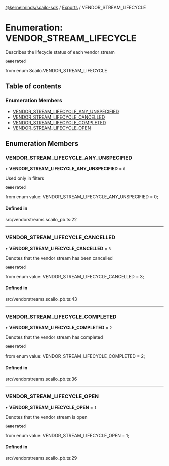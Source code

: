 [@kernelminds/scailo-sdk](../README.md) / [Exports](../modules.md) / VENDOR\_STREAM\_LIFECYCLE

# Enumeration: VENDOR\_STREAM\_LIFECYCLE

Describes the lifecycle status of each vendor stream

**`Generated`**

from enum Scailo.VENDOR_STREAM_LIFECYCLE

## Table of contents

### Enumeration Members

- [VENDOR\_STREAM\_LIFECYCLE\_ANY\_UNSPECIFIED](VENDOR_STREAM_LIFECYCLE.md#vendor_stream_lifecycle_any_unspecified)
- [VENDOR\_STREAM\_LIFECYCLE\_CANCELLED](VENDOR_STREAM_LIFECYCLE.md#vendor_stream_lifecycle_cancelled)
- [VENDOR\_STREAM\_LIFECYCLE\_COMPLETED](VENDOR_STREAM_LIFECYCLE.md#vendor_stream_lifecycle_completed)
- [VENDOR\_STREAM\_LIFECYCLE\_OPEN](VENDOR_STREAM_LIFECYCLE.md#vendor_stream_lifecycle_open)

## Enumeration Members

### VENDOR\_STREAM\_LIFECYCLE\_ANY\_UNSPECIFIED

• **VENDOR\_STREAM\_LIFECYCLE\_ANY\_UNSPECIFIED** = ``0``

Used only in filters

**`Generated`**

from enum value: VENDOR_STREAM_LIFECYCLE_ANY_UNSPECIFIED = 0;

#### Defined in

src/vendorstreams.scailo_pb.ts:22

___

### VENDOR\_STREAM\_LIFECYCLE\_CANCELLED

• **VENDOR\_STREAM\_LIFECYCLE\_CANCELLED** = ``3``

Denotes that the vendor stream has been cancelled

**`Generated`**

from enum value: VENDOR_STREAM_LIFECYCLE_CANCELLED = 3;

#### Defined in

src/vendorstreams.scailo_pb.ts:43

___

### VENDOR\_STREAM\_LIFECYCLE\_COMPLETED

• **VENDOR\_STREAM\_LIFECYCLE\_COMPLETED** = ``2``

Denotes that the vendor stream has completed

**`Generated`**

from enum value: VENDOR_STREAM_LIFECYCLE_COMPLETED = 2;

#### Defined in

src/vendorstreams.scailo_pb.ts:36

___

### VENDOR\_STREAM\_LIFECYCLE\_OPEN

• **VENDOR\_STREAM\_LIFECYCLE\_OPEN** = ``1``

Denotes that the vendor stream is open

**`Generated`**

from enum value: VENDOR_STREAM_LIFECYCLE_OPEN = 1;

#### Defined in

src/vendorstreams.scailo_pb.ts:29
